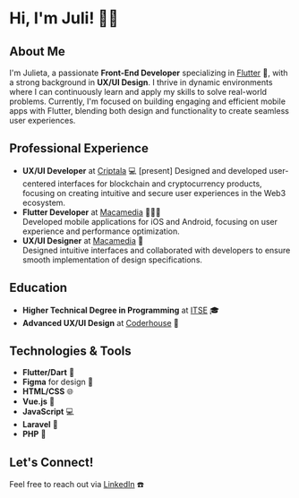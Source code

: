 # Hi, I'm Juli! 👋🏻

## About Me
I'm Julieta, a passionate **Front-End Developer** specializing in [Flutter](https://flutter.dev/) 💙, with a strong background in **UX/UI Design**. I thrive in dynamic environments where I can continuously learn and apply my skills to solve real-world problems. Currently, I'm focused on building engaging and efficient mobile apps with Flutter, blending both design and functionality to create seamless user experiences.

## Professional Experience
- **UX/UI Developer** at [Criptala](https://www.criptala.io) 💻 [present]
  Designed and developed user-centered interfaces for blockchain and cryptocurrency products, focusing on creating intuitive and secure user experiences in the Web3 ecosystem.
- **Flutter Developer** at [Macamedia](https://www.macamedia.com.ar/#/) 👩🏻‍💻  
  Developed mobile applications for iOS and Android, focusing on user experience and performance optimization.
- **UX/UI Designer** at [Macamedia](https://www.macamedia.com.ar/#/) 🎨  
  Designed intuitive interfaces and collaborated with developers to ensure smooth implementation of design specifications.

## Education
- **Higher Technical Degree in Programming** at [ITSE](https://www.itse.gob.ar/view/i1.php) 🎓  
- **Advanced UX/UI Design** at [Coderhouse](https://www.coderhouse.com/online/ux-ui-avanzado-online) 🎨  

## Technologies & Tools
- **Flutter/Dart** 📱 
- **Figma** for design 🎨  
- **HTML/CSS** 🌐  
- **Vue.js** 📗  
- **JavaScript** 💻
- **Laravel** 🧮
- **PHP** 🎫

## Let's Connect!
Feel free to reach out via [LinkedIn](https://www.linkedin.com/in/julieta-belen-perez/) ☎️
